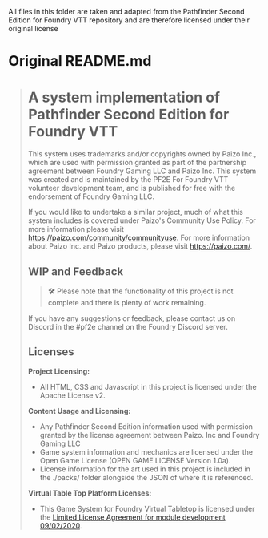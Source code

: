 All files in this folder are taken and adapted from the Pathfinder Second Edition for Foundry VTT repository and are therefore licensed under their original license

# Original README.md

> # A system implementation of Pathfinder Second Edition for Foundry VTT
>
> This system uses trademarks and/or copyrights owned by Paizo Inc., which are used with permission granted as part of the partnership agreement between Foundry Gaming LLC and Paizo Inc. This system was created and is maintained by the PF2E For Foundry VTT volunteer development team, and is published for free with the endorsement of Foundry Gaming LLC.
>
> If you would like to undertake a similar project, much of what this system includes is covered under Paizo's Community Use Policy. For more information please visit https://paizo.com/community/communityuse. For more information about Paizo Inc. and Paizo products, please visit https://paizo.com/.
>
> ## WIP and Feedback
>
> > 🛠️ Please note that the functionality of this project is not complete and there is plenty of work remaining.
>
> If you have any suggestions or feedback, please contact us on Discord in the #pf2e channel on the Foundry Discord server.
>
> ## Licenses
>
> **Project Licensing:**
>
> - All HTML, CSS and Javascript in this project is licensed under the Apache License v2.
>
> **Content Usage and Licensing:**
>
> - Any Pathfinder Second Edition information used with permission granted by the license agreement between Paizo. Inc and Foundry Gaming LLC
> - Game system information and mechanics are licensed under the Open Game License (OPEN GAME LICENSE Version 1.0a).
> - License information for the art used in this project is included in the ./packs/ folder alongside the JSON of where it is referenced.
>
> **Virtual Table Top Platform Licenses:**
>
> - This Game System for Foundry Virtual Tabletop is licensed under the [Limited License Agreement for module development 09/02/2020](https://foundryvtt.com/article/license/).
